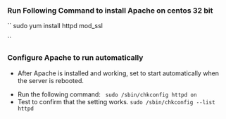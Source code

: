 
### Run Following Command to install Apache on centos 32 bit 
`` 
sudo yum install httpd mod_ssl

``
### Configure Apache to run automatically

 - After Apache is installed and working, set to start automatically when the server is rebooted.
  + Run the following command:
`` 
sudo /sbin/chkconfig httpd on
``
  + Test to confirm that the setting works.
``
sudo /sbin/chkconfig --list httpd
``
